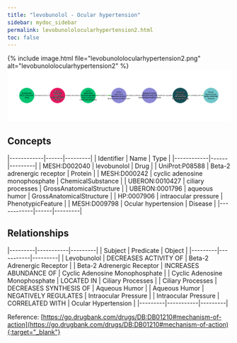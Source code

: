 ```yaml
---
title: "levobunolol - Ocular hypertension"
sidebar: mydoc_sidebar
permalink: levobunololocularhypertension2.html
toc: false 
---
```


{% include image.html file="levobunololocularhypertension2.png" alt="levobunololocularhypertension2" %}![Path Visualization](/images/levobunololocularhypertension2.png)

## Concepts

|------------|------|---------|
| Identifier | Name | Type    |
|------------|------|---------|
| MESH:D002040 | levobunolol | Drug |
| UniProt:P08588 | Beta-2 adrenergic receptor | Protein |
| MESH:D000242 | cyclic adenosine monophosphate | ChemicalSubstance |
| UBERON:0010427 | ciliary processes | GrossAnatomicalStructure |
| UBERON:0001796 | aqueous humor | GrossAnatomicalStructure |
| HP:0007906 | intraocular pressure | PhenotypicFeature |
| MESH:D009798 | Ocular hypertension | Disease |
|------------|------|---------|

## Relationships

|---------|-----------|---------|
| Subject | Predicate | Object  |
|---------|-----------|---------|
| Levobunolol | DECREASES ACTIVITY OF | Beta-2 Adrenergic Receptor |
| Beta-2 Adrenergic Receptor | INCREASES ABUNDANCE OF | Cyclic Adenosine Monophosphate |
| Cyclic Adenosine Monophosphate | LOCATED IN | Ciliary Processes |
| Ciliary Processes | DECREASES SYNTHESIS OF | Aqueous Humor |
| Aqueous Humor | NEGATIVELY REGULATES | Intraocular Pressure |
| Intraocular Pressure | CORRELATED WITH | Ocular Hypertension |
|---------|-----------|---------|

Reference: [https://go.drugbank.com/drugs/DB:DB01210#mechanism-of-action](https://go.drugbank.com/drugs/DB:DB01210#mechanism-of-action){:target="_blank"}